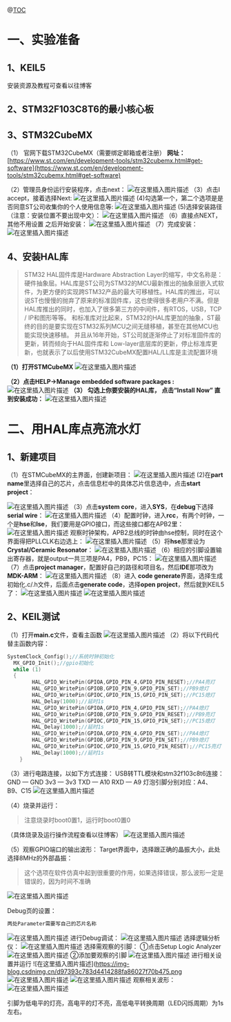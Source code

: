 ﻿@[TOC](目录)
#  一、实验准备
##  1、KEIL5
安装资源及教程可查看以往博客
## 2、STM32F103C8T6的最小核心板
##  3、STM32CubeMX
（1） 官网下载STM32CubeMX（需要绑定邮箱或者注册）
**网址：**[https://www.st.com/en/development-tools/stm32cubemx.html#get-software](https://www.st.com/en/development-tools/stm32cubemx.html#get-software)


（2）管理员身份运行安装程序，点击next：
![在这里插入图片描述](https://img-blog.csdnimg.cn/5cff3457f08c48838cca1d0adc8a5927.png)
（3）点击I accept，接着选择Next:
![在这里插入图片描述](https://img-blog.csdnimg.cn/2e624100e4d14261b4264cbf02274895.png)
(4)勾选第一个，第二个选项是是否同意ST公司收集你的个人使用信息等:
![在这里插入图片描述](https://img-blog.csdnimg.cn/8816483d225f4491acb46ec5277a4edc.png)
(5)选择安装路径（注意：安装位置不要出现中文）：
![在这里插入图片描述](https://img-blog.csdnimg.cn/7564a6ee8eb94060b85785670037a3cd.png)
（6）直接点NEXT，其他不用设置 之后开始安装：
![在这里插入图片描述](https://img-blog.csdnimg.cn/dcc6d12e68e34acd87ce4517be4e1dd0.png)
（7）完成安装：
![在这里插入图片描述](https://img-blog.csdnimg.cn/ea70c3a270924510bf9118c1c9df65c1.png)
##  4、安装HAL库

> STM32 HAL固件库是Hardware Abstraction Layer的缩写，中文名称是：硬件抽象层。HAL库是ST公司为STM32的MCU最新推出的抽象层嵌入式软件，为更方便的实现跨STM32产品的最大可移植性。HAL库的推出，可以说ST也慢慢的抛弃了原来的标准固件库，这也使得很多老用户不满。但是HAL库推出的同时，也加入了很多第三方的中间件，有RTOS，USB，TCP / IP和图形等等。
和标准库对比起来，STM32的HAL库更加的抽象，ST最终的目的是要实现在STM32系列MCU之间无缝移植，甚至在其他MCU也能实现快速移植。
并且从16年开始，ST公司就逐渐停止了对标准固件库的更新，转而倾向于HAL固件库和 Low-layer底层库的更新，停止标准库更新，也就表示了以后使用STM32CubeMX配置HAL/LL库是主流配置环境

**（1）打开STMCubeMX**
![在这里插入图片描述](https://img-blog.csdnimg.cn/80d6348804d14794a193b38da7e309af.png)

**（2）点击HELP->Manage embedded software packages :**
![在这里插入图片描述](https://img-blog.csdnimg.cn/ab9cdd93999b4ef184f881e79e4e562f.png)
**（3） 勾选上你要安装的HAL库， 点击“Install Now” 直到安装成功：**
![在这里插入图片描述](https://img-blog.csdnimg.cn/7dd5970d3f974274999becea3c616c94.png)

#  二、用HAL库点亮流水灯
##  1、新建项目
（1）在STMCubeMX的主界面，创建新项目：
![在这里插入图片描述](https://img-blog.csdnimg.cn/57d162b5a1334173b6c9ce5b35bac02d.png)
(2)在**part name**里选择自己的芯片，点击信息栏中的具体芯片信息选中，点击**start project**：

![在这里插入图片描述](https://img-blog.csdnimg.cn/a09379b8fddc4d238f0f724ba0d41b00.png)
（3）点击**system core**，进入**SYS**，在**debug**下选择**serial wire**：
![在这里插入图片描述](https://img-blog.csdnimg.cn/c83eb2f6d629496bba286632e01e032b.png)
（4）配置时钟，进入**rcc**，有两个时钟，一个是**hse**和**lse**，我们要用是GPIO接口，而这些接口都在APB2里：
![在这里插入图片描述](https://img-blog.csdnimg.cn/807b238e42284556872d7cbdfdccad0d.png)
观察时钟架构，APB2总线的时钟由hse控制，同时在这个界面得把PLLCLK右边选上：
![在这里插入图片描述](https://img-blog.csdnimg.cn/53617be89273413ea847c0af75293a3c.png)
（5）将**hse**那里设为**Crystal/Ceramic Resonator**：
![在这里插入图片描述](https://img-blog.csdnimg.cn/25c5cb36bd944233bb6679ae6cfd136d.png)
（6）相应的引脚设置输出寄存器，就是output一共三项是PA4，PB9，PC15：
![在这里插入图片描述](https://img-blog.csdnimg.cn/54ee9331bf8040d98b57c2e409d8e8fa.png)
（7）点击**project manager**，配置好自己的路径和项目名，然后**IDE**那项改为**MDK-ARM**：
![在这里插入图片描述](https://img-blog.csdnimg.cn/64f72e0ef60142df81d5d5d07c8f75d9.png)
（8）进入 **code generate**界面，选择生成初始化.c/.h文件，后面点击**generate code**，选择**open project**，然后就到KEIL5了：
![在这里插入图片描述](https://img-blog.csdnimg.cn/a50b5fcededb42ec83e245771dd9ed9b.png)
![在这里插入图片描述](https://img-blog.csdnimg.cn/2b4a49b4c7f44c0492ab9ffd2d1aff54.png)
##   2、KEIL测试
（1）打开**main.c**文件，查看主函数
![在这里插入图片描述](https://img-blog.csdnimg.cn/3a51b0ee634141d2a4cb833580bdb216.png)
（2）将以下代码代替主函数内容：

```c
SystemClock_Config();//系统时钟初始化
  MX_GPIO_Init();//gpio初始化
  while (1)
  {		
		HAL_GPIO_WritePin(GPIOA,GPIO_PIN_4,GPIO_PIN_RESET);//PA4亮灯
		HAL_GPIO_WritePin(GPIOB,GPIO_PIN_9,GPIO_PIN_SET);//PB9熄灯
		HAL_GPIO_WritePin(GPIOC,GPIO_PIN_15,GPIO_PIN_SET);//PC15熄灯
		HAL_Delay(1000);//延时1s
		HAL_GPIO_WritePin(GPIOA,GPIO_PIN_4,GPIO_PIN_SET);//PA4熄灯
		HAL_GPIO_WritePin(GPIOB,GPIO_PIN_9,GPIO_PIN_RESET);//PB9亮灯
		HAL_GPIO_WritePin(GPIOC,GPIO_PIN_15,GPIO_PIN_SET);//PC15熄灯
		HAL_Delay(1000);//延时1s		
		HAL_GPIO_WritePin(GPIOA,GPIO_PIN_4,GPIO_PIN_SET);//PA4熄灯
		HAL_GPIO_WritePin(GPIOB,GPIO_PIN_9,GPIO_PIN_SET);//PB9熄灯
		HAL_GPIO_WritePin(GPIOC,GPIO_PIN_15,GPIO_PIN_RESET);//PC15亮灯
		HAL_Delay(1000);//延时1s
	}
```
（3）进行电路连接，以如下方式连接：
USB转TTL模块和stm32f103c8t6连接：
GND — GND
3v3 — 3v3
TXD — A10
RXD — A9
灯泡引脚分别对应：A4、B9、C15
![在这里插入图片描述](https://img-blog.csdnimg.cn/bea1e75f6c654919aa8a34e152b30a72.png)

（4）烧录并运行：

> 注意烧录时boot0置1，运行时boot0置0

（具体烧录及运行操作流程查看以往博客）
![在这里插入图片描述](https://img-blog.csdnimg.cn/617db5bf311d4f87aaf07c67dddbd7d4.gif#pic_center)

（5）观察GPIO端口的输出波形：
Target界面中，选择跟正确的晶振大小，此处选择8MHz的外部晶振：

> 这个选项在软件仿真中起到很重要的作用，如果选择错误，那么波形一定是错误的，因为时间不准确

![在这里插入图片描述](https://img-blog.csdnimg.cn/fce6108eaa5743d5aa12e22195e0ebf8.png)

Debug页的设置：

```c
两处Parameter需要写自己的芯片名称
```

![在这里插入图片描述](https://img-blog.csdnimg.cn/041a4d623d8b4604bcdf2088d8f5d630.png)
进行Debug调试：
![在这里插入图片描述](https://img-blog.csdnimg.cn/a158ea82beb143f7b71a3a51c539846d.png)
选择逻辑分析仪：
![在这里插入图片描述](https://img-blog.csdnimg.cn/f12b0da836be43b3b1968c9dc3cc8580.png)
选择需观察的引脚：
①点击Setup Logic Analyzer
![在这里插入图片描述](https://img-blog.csdnimg.cn/0c5ab313a2854bd7b45dc8620121b086.png)
②添加要观察的引脚
![在这里插入图片描述](https://img-blog.csdnimg.cn/138f58979f5a4a29827a2ac944570910.png)
进行相关设置并运行
![在这里插入图片描述](https://img-blog.csdnimg.cn/d97393c783d4414288fa86027f70b475.png
![在这里插入图片描述](https://img-blog.csdnimg.cn/0c8a4c956217464592b6671d5a38b1ed.png)
![在这里插入图片描述](https://img-blog.csdnimg.cn/bdb255527a78486ca5eb77a0ab711f25.png)
观察相关波形：
![在这里插入图片描述](https://img-blog.csdnimg.cn/32ff9c9f9ff74b79b066b9b3a1efb477.png)

引脚为低电平的灯亮，高电平的灯不亮，高低电平转换周期（LED闪烁周期）为1s左右。
